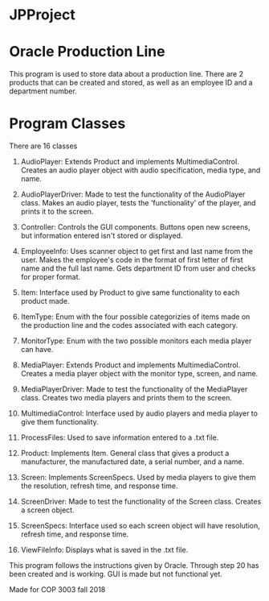 # JPProject

# Oracle Production Line

This program is used to store data about a production line. There are 2 products that can be created and stored, as well as an employee 
ID and a department number. 

# Program Classes

There are 16 classes 
  1. AudioPlayer:
    Extends Product and implements MultimediaControl. 
    Creates an audio player object with audio specification, media type, and name.
   
  2. AudioPlayerDriver:
      Made to test the functionality of the AudioPlayer class. Makes an audio player, tests the 'functionality' of the player, and 
      prints it to the screen. 
      
  3. Controller:
      Controls the GUI components. 
      Buttons open new screens, but information entered isn't stored or displayed. 
      
  4. EmployeeInfo:
      Uses scanner object to get first and last name from the user. Makes the employee's code in the format of first letter of first 
      name and the full last name. 
      Gets department ID from user and checks for proper format. 
      
  5. Item: 
       Interface used by Product to give same functionality to each product made. 
       
  6. ItemType:
        Enum with the four possible categorizies of items made on the production line and the codes associated with each category.
        
  7. MonitorType:
        Enum with the two possible monitors each media player can have. 
        
  8. MediaPlayer:
        Extends Product and implements MultimediaControl. 
        Creates a media player object with the monitor type, screen, and name. 
        
  9. MediaPlayerDriver:
        Made to test the functionality of the MediaPlayer class. Creates two media players and prints them to the screen. 
        
  10. MultimediaControl:
        Interface used by audio players and media player to give them functionality. 
        
  11. ProcessFiles:
        Used to save information entered to a .txt file. 
        
  12. Product: 
        Implements Item. 
        General class that gives a product a manufacturer, the manufactured date, a serial number, and a name. 
        
  13. Screen: 
        Implements ScreenSpecs.
         Used by media players to give them the resolution, refresh time, and response time. 
         
  14. ScreenDriver: 
        Made to test the functionality of the Screen class. 
        Creates a screen object. 
        
  15. ScreenSpecs: 
        Interface used so each screen object will have resolution, refresh time, and response time. 
        
  16. ViewFileInfo: 
        Displays what is saved in the .txt file. 
  

This program follows the instructions given by Oracle. Through step 20 has been created and is working. GUI is made 
but not functional yet. 

Made for COP 3003 fall 2018  
